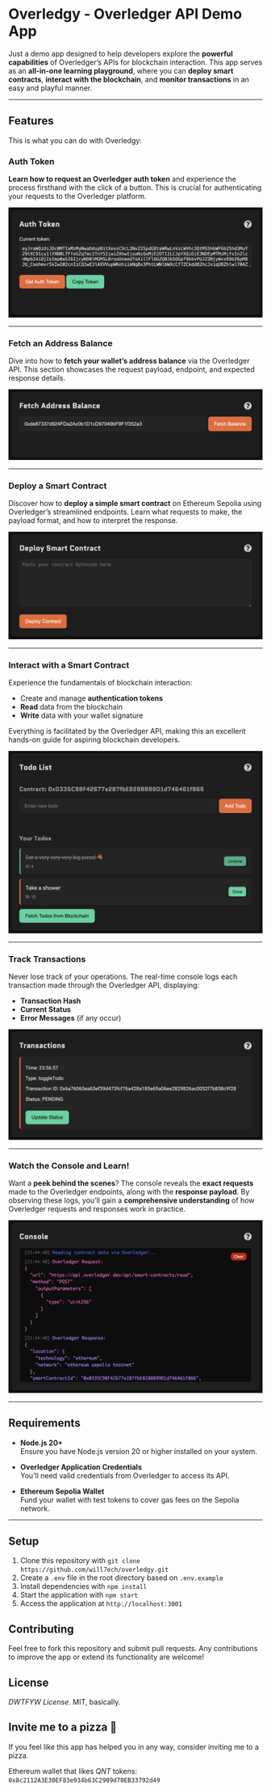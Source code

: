 # Overledgy - Overledger API Demo App

Just a demo app designed to help developers explore the **powerful capabilities** of Overledger’s APIs for blockchain interaction. This app serves as an **all-in-one learning playground**, where you can  **deploy smart contracts**, **interact with the blockchain**, and **monitor transactions** in an easy and playful manner.

---

## Features

This is what you can do with Overledgy:

### Auth Token

**Learn how to request an Overledger auth token** and experience the process firsthand with the click of a button. This is crucial for authenticating your requests to the Overledger platform.

![Generate Auth token](/screenshots/screenshot-auth-token.png)

---

### Fetch an Address Balance

Dive into how to **fetch your wallet’s address balance** via the Overledger API. This section showcases the request payload, endpoint, and expected response details.

![Fetch Address Balance](/screenshots/screenshot-fetch-balance.png)

---

### Deploy a Smart Contract

Discover how to **deploy a simple smart contract** on Ethereum Sepolia using Overledger’s streamlined endpoints. Learn what requests to make, the payload format, and how to interpret the response.

![Deploy a Smart Contract](/screenshots/screenshot-deploy-contract.png)

---

### Interact with a Smart Contract

Experience the fundamentals of blockchain interaction:
- Create and manage **authentication tokens**
- **Read** data from the blockchain
- **Write** data with your wallet signature

Everything is facilitated by the Overledger API, making this an excellent hands-on guide for aspiring blockchain developers.

![Interact with a Smart Contract](/screenshots/screenshot-todo-list.png)

---

### Track Transactions

Never lose track of your operations. The real-time console logs each transaction made through the Overledger API, displaying:
- **Transaction Hash**
- **Current Status**
- **Error Messages** (if any occur)

![Transactions](/screenshots/screenshot-transactions.png)

---

### Watch the Console and Learn!

Want a **peek behind the scenes**? The console reveals the **exact requests** made to the Overledger endpoints, along with the **response payload**. By observing these logs, you’ll gain a **comprehensive understanding** of how Overledger requests and responses work in practice.

![Console](/screenshots/screenshot-console.png)

---

## Requirements

- **Node.js 20+**  
  Ensure you have Node.js version 20 or higher installed on your system.

- **Overledger Application Credentials**  
  You’ll need valid credentials from Overledger to access its API.

- **Ethereum Sepolia Wallet**  
  Fund your wallet with test tokens to cover gas fees on the Sepolia network.

---

## Setup

1. Clone this repository with `git clone https://github.com/will7ech/overledgy.git`
2. Create a `.env` file in the root directory based on `.env.example`
3. Install dependencies with `npm install`
4. Start the application with `npm start`
5. Access the application at `http://localhost:3001`

## Contributing

Feel free to fork this repository and submit pull requests. Any contributions to improve the app or extend its functionality are welcome!

## License

_DWTFYW License_. MIT, basically.

## Invite me to a pizza 🍕

If you feel like this app has helped you in any way, consider inviting me to a pizza.

Ethereum wallet that likes _QNT_ tokens: `0x8c2112A3E30EF83e934b63C2909d70EB33792d49`